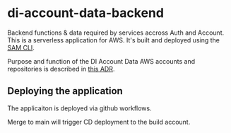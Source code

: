 # di-account-data-backend

Backend functions & data required by services accross Auth and Account.
This is a serverless application for AWS. It's built and deployed using the [SAM CLI](https://aws.amazon.com/serverless/sam/).

Purpose and function of the DI Account Data AWS accounts and repositories is described in [this ADR](https://github.com/govuk-one-login/di-account-data-backend/blob/main/docs/adr/0001-use-and-function-of-di-account-data.md).


## Deploying the application

The applicaiton is deployed via github workflows. 

Merge to main will trigger CD deployment to the build account.